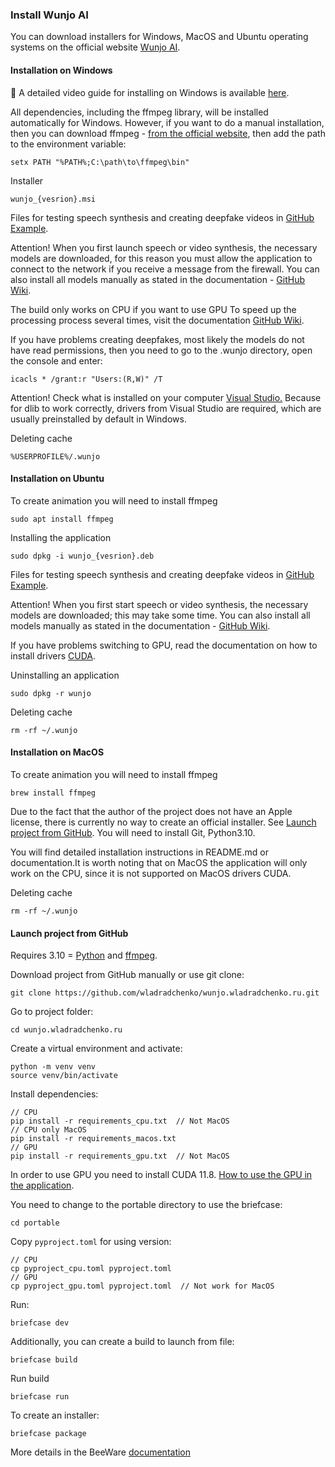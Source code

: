 ### Install Wunjo AI

You can download installers for Windows, MacOS and Ubuntu operating systems on the official website [Wunjo AI](https://wladradchenko.ru/wunjo).

#### Installation on Windows

🎥 A detailed video guide for installing on Windows is available [here](https://www.youtube.com/watch?v=UzpEcPhSDrk).

All dependencies, including the ffmpeg library, will be installed automatically for Windows. However, if you want to do a manual installation, then you can download ffmpeg - [from the official website](https://ffmpeg.org/download.html), then add the path to the environment variable:
```
setx PATH "%PATH%;C:\path\to\ffmpeg\bin"
```

Installer
```
wunjo_{vesrion}.msi
```

Files for testing speech synthesis and creating deepfake videos in [GitHub Example](https://raw.githubusercontent.com/wladradchenko/wunjo.wladradchenko.ru/main/example).

Attention! When you first launch speech or video synthesis, the necessary models are downloaded, for this reason you must allow the application to connect to the network if you receive a message from the firewall. You can also install all models manually as stated in the documentation - [GitHub Wiki](https://github.com/wladradchenko/wunjo.wladradchenko.ru/wiki).

The build only works on CPU if you want to use GPU To speed up the processing process several times, visit the documentation [GitHub Wiki](https://github.com/wladradchenko/wunjo.wladradchenko.ru/wiki).

If you have problems creating deepfakes, most likely the models do not have read permissions, then you need to go to the .wunjo directory, open the console and enter:

```
icacls * /grant:r "Users:(R,W)" /T
```

Attention! Check what is installed on your computer [Visual Studio.](https://visualstudio.microsoft.com/) Because for dlib to work correctly, drivers from Visual Studio are required, which are usually preinstalled by default in Windows.

Deleting cache
```
%USERPROFILE%/.wunjo
```

#### Installation on Ubuntu

To create animation you will need to install ffmpeg
```
sudo apt install ffmpeg
```

Installing the application
```
sudo dpkg -i wunjo_{vesrion}.deb
```

Files for testing speech synthesis and creating deepfake videos in [GitHub Example](https://raw.githubusercontent.com/wladradchenko/wunjo.wladradchenko.ru/main/example).

Attention! When you first start speech or video synthesis, the necessary models are downloaded; this may take some time. You can also install all models manually as stated in the documentation - [GitHub Wiki](https://github.com/wladradchenko/wunjo.wladradchenko.ru/wiki).

If you have problems switching to GPU, read the documentation on how to install drivers [CUDA](https://github.com/wladradchenko/wunjo.wladradchenko.ru/wiki).

Uninstalling an application
```
sudo dpkg -r wunjo
```

Deleting cache
```
rm -rf ~/.wunjo
```

#### Installation on MacOS

To create animation you will need to install ffmpeg
```
brew install ffmpeg 
```

Due to the fact that the author of the project does not have an Apple license, there is currently no way to create an official installer. See [Launch project from GitHub](https://github.com/wladradchenko/wunjo.wladradchenko.ru/wiki/How-to-install-the-application#launch-project-from-github). You will need to install Git, Python3.10.

You will find detailed installation instructions in README.md or documentation.It is worth noting that on MacOS the application will only work on the CPU, since it is not supported on MacOS drivers CUDA.

Deleting cache
```
rm -rf ~/.wunjo
```

#### Launch project from GitHub

Requires 3.10 = [Python](https://www.python.org/downloads/) and [ffmpeg](https://ffmpeg.org/download.html).

Download project from GitHub manually or use git clone:

```
git clone https://github.com/wladradchenko/wunjo.wladradchenko.ru.git
```

Go to project folder:
```
cd wunjo.wladradchenko.ru
```

Create a virtual environment and activate:

```
python -m venv venv
source venv/bin/activate
```

Install dependencies:

```
// CPU
pip install -r requirements_cpu.txt  // Not MacOS
// CPU only MacOS
pip install -r requirements_macos.txt
// GPU
pip install -r requirements_gpu.txt  // Not MacOS
```

In order to use GPU you need to install CUDA 11.8. [How to use the GPU in the application](https://github.com/wladradchenko/wunjo.wladradchenko.ru/wiki/How-to-use-the-GPU-in-the-application).

You need to change to the portable directory to use the briefcase:
```
cd portable
```

Copy `pyproject.toml` for using version:
```
// CPU
cp pyproject_cpu.toml pyproject.toml
// GPU
cp pyproject_gpu.toml pyproject.toml  // Not work for MacOS
```

Run:
```
briefcase dev
```

Additionally, you can create a build to launch from file:
```
briefcase build
```

Run build
```
briefcase run
```

To create an installer:
```
briefcase package
```

More details in the BeeWare [documentation](https://beeware.org/project/projects/tools/briefcase)